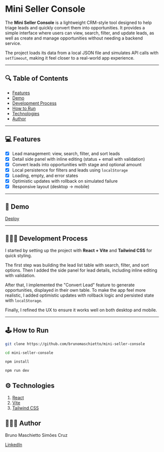 # **Mini Seller Console**

The **Mini Seller Console** is a lightweight CRM-style tool designed to help triage leads and quickly convert them into opportunities. It provides a simple interface where users can view, search, filter, and update leads, as well as create and manage opportunities without needing a backend service.  

The project loads its data from a local JSON file and simulates API calls with `setTimeout`, making it feel closer to a real-world app experience.  

---

## 🔍 **Table of Contents**
* [Features](#-features)  
* [Demo](#-demo)  
* [Development Process](#-development-process)  
* [How to Run](#-how-to-run)  
* [Technologies](#-technologies)  
* [Author](#-author)  

---

## 💻 **Features**
- [x] Lead management: view, search, filter, and sort leads  
- [x] Detail side panel with inline editing (status + email with validation)  
- [x] Convert leads into opportunities with stage and optional amount  
- [x] Local persistence for filters and leads using `localStorage`  
- [x] Loading, empty, and error states  
- [x] Optimistic updates with rollback on simulated failure  
- [x] Responsive layout (desktop → mobile)  

---

## 🎯 **Demo**
[Deploy](https://mini-seller-console-beta.vercel.app/)

---

## 👨🏻‍💻 **Development Process**
I started by setting up the project with **React + Vite** and **Tailwind CSS** for quick styling.  

The first step was building the lead list table with search, filter, and sort options. Then I added the side panel for lead details, including inline editing with validation.  

After that, I implemented the "Convert Lead" feature to generate opportunities, displayed in their own table. To make the app feel more realistic, I added optimistic updates with rollback logic and persisted state with `localStorage`.  

Finally, I refined the UX to ensure it works well on both desktop and mobile.  

---

## 🕹 **How to Run**

```bash
git clone https://github.com/brunomaschietto/mini-seller-console

cd mini-seller-console

npm install

npm run dev

```

## ⚙️ **Technologies**

1. [React](https://pt-br.reactjs.org/)
2. [Vite](https://vite.dev/)
3. [Tailwind CSS](https://tailwindcss.com/)

## 👩🏻‍💻 **Author**

<p>Bruno Maschietto Simões Cruz</p>

[LinkedIn](https://www.linkedin.com/in/bruno-maschietto/)
